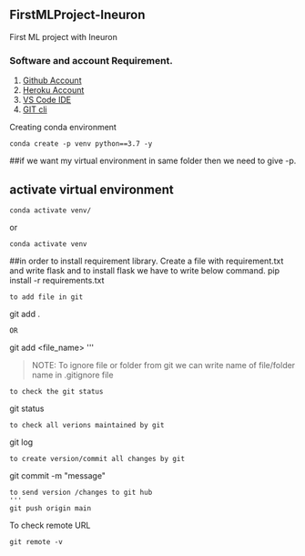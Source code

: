 ## FirstMLProject-Ineuron
First ML project with Ineuron
### Software and account Requirement.

1. [Github Account](https://github.com)
2. [Heroku Account](https://id.heroku.com/login)
3. [VS Code IDE](https://code.visualstudio.com/download)
4. [GIT cli](https://git-scm.com/download/mac)

Creating conda environment
``````
conda create -p venv python==3.7 -y
``````
##if we want my virtual environment in same folder then we need to give -p.
## activate virtual environment
```
conda activate venv/
```
or
```
conda activate venv
```
##in order to install requirement library. Create a file with requirement.txt and write flask and to install flask we have to write below command.
pip install -r requirements.txt
```
to add file in git
```
git add .
```
OR
```
git add <file_name>
'''
>NOTE: To ignore file or folder from git we can write name of file/folder name in .gitignore file
```
to check the git status
```
git status
```
to check all verions maintained by git
```
git log
```
to create version/commit all changes by git
```
git commit -m "message"

```
to send version /changes to git hub
'''
git push origin main
```
To check remote URL
```
git remote -v
```

